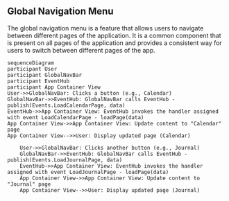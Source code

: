 ## Global Navigation Menu

The global navigation menu is a feature that allows users to navigate between different pages of the application. It is a common component that is present on all pages of the application and provides a consistent way for users to switch between different pages of the app.

```mermaid
sequenceDiagram
participant User
participant GlobalNavBar
participant EventHub
participant App Container View
User->>GlobalNavBar: Clicks a button (e.g., Calendar)
GlobalNavBar->>EventHub: GlobalNavBar calls EventHub - publish(Events.LoadCalendarPage, data)
EventHub->>App Container View: EventHub invokes the handler assigned with event LoadCalendarPage - loadPage(data)
App Container View->>App Container View: Update content to "Calendar" page
App Container View-->>User: Display updated page (Calendar)

    User->>GlobalNavBar: Clicks another button (e.g., Journal)
    GlobalNavBar->>EventHub: GlobalNavBar calls EventHub - publish(Events.LoadJournalPage, data)
    EventHub->>App Container View: EventHub invokes the handler assigned with event LoadJournalPage - loadPage(data)
    App Container View->>App Container View: Update content to "Journal" page
    App Container View-->>User: Display updated page (Journal)
```
